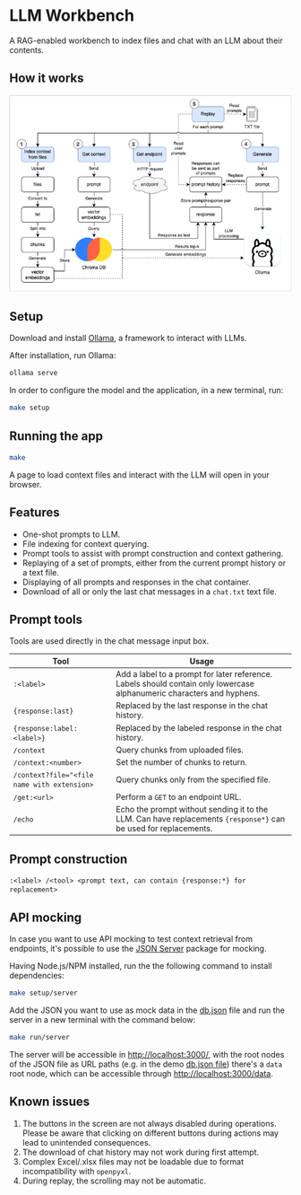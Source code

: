 # LLM Workbench

A RAG-enabled workbench to index files and chat with an LLM about their contents.

## How it works

![image](doc/app_flow.drawio.png)

## Setup

Download and install [Ollama](https://www.ollama.com), a framework to interact with LLMs.

After installation, run Ollama:

```bash
ollama serve
```

In order to configure the model and the application, in a new terminal, run:

```bash
make setup
```

## Running the app

```bash
make
```

A page to load context files and interact with the LLM will open in your browser.

## Features

- One-shot prompts to LLM.
- File indexing for context querying.
- Prompt tools to assist with prompt construction and context gathering.
- Replaying of a set of prompts, either from the current prompt history or a text file.
- Displaying of all prompts and responses in the chat container.
- Download of all or only the last chat messages in a `chat.txt` text file.

## Prompt tools

Tools are used directly in the chat message input box.

| Tool                                        | Usage                             |
| ------------------------------------------- | --------------------------------- |
| `:<label>`                                  | Add a label to a prompt for later reference. Labels should contain only lowercase alphanumeric characters and hyphens. |
| `{response:last}`                           | Replaced by the last response in the chat history. |
| `{response:label:<label>}`                  | Replaced by the labeled response in the chat history. |
| `/context`                                  | Query chunks from uploaded files. |
| `/context:<number>`                         | Set the number of chunks to return. |
| `/context?file="<file name with extension>` | Query chunks only from the specified file. |
| `/get:<url>`                                | Perform a `GET` to an endpoint URL. |
| `/echo`                                     | Echo the prompt without sending it to the LLM. Can have replacements `{response*}` can be used for replacements. |

## Prompt construction

```text
:<label> /<tool> <prompt text, can contain {response:*} for replacement>
```

## API mocking

In case you want to use API mocking to test context retrieval from endpoints, it's possible to use the [JSON Server](https://github.com/typicode/json-server) package for mocking.

Having Node.js/NPM installed, run the the following command to install dependencies:

```bash
make setup/server
```

Add the JSON you want to use as mock data in the [db.json](db.json) file and run the server in a new terminal with the command below:

```bash
make run/server
```

The server will be accessible in [http://localhost:3000/](http://localhost:3000/), with the root nodes of the JSON file as URL paths (e.g. in the demo [db.json file](db.json)) there's a `data` root node, which can be accessible through [http://localhost:3000/data](http://localhost:3000/data).

## Known issues

1. The buttons in the screen are not always disabled during operations. Please be aware that clicking on different buttons during actions may lead to unintended consequences.
2. The download of chat history may not work during first attempt.
3. Complex Excel/.xlsx files may not be loadable due to format incompatibility with `openpyxl`.
4. During replay, the scrolling may not be automatic.
